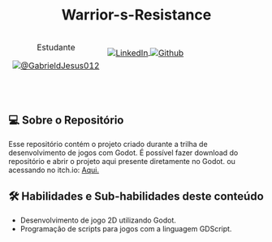 <div align="center">
  <p align="center">
    <h1>Warrior-s-Resistance</h1>
  </p>
</div>

<!--  -->
<table align="center">
<thead>
  <tr>
    <td>
        <p align="center">Estudante</p>
        <a href="https://github.com/GabrieldJesus012">
        <img src="https://avatars.githubusercontent.com/u/154984056?v=4&s=115" alt="@GabrieldJesus012"><br>
      </a>
    </td>
    <td colspan="2">
      <a 
      href="https://www.linkedin.com/in/gabriel-de-jesus12/" 
      align="center">
           <img 
            align="center" 
            alt="LinkedIn" 
            src="https://img.shields.io/badge/LinkedIn-0077B5?style=for-the-badge&logo=linkedin&logoColor=white"
            >
        </a>
        <a href="https://github.com/GabrieldJesus012" target="_blank">
            <img 
              align="center" 
              alt="Github" 
              src="https://img.shields.io/badge/Github-FFFFFF?style=for-the-badge&logo=github&logoColor=171515"
            >
        </a>
    </td>
  </tr>
</thead>
</table>
<!--  -->

<br/>
<br/>

## 💻 Sobre o Repositório

Esse repositório contém o projeto criado durante a trilha de desenvolvimento de jogos com Godot. É possível fazer download do repositório e abrir o projeto aqui presente diretamente no Godot. ou acessando no itch.io:  <a href="https://max2k.itch.io/warriors-resistance" target="_blank"> Aqui. </a>


## 🛠️ Habilidades e Sub-habilidades deste conteúdo

- Desenvolvimento de jogo 2D utilizando Godot.
- Programação de scripts para jogos com a linguagem GDScript.


<br />
<br />
